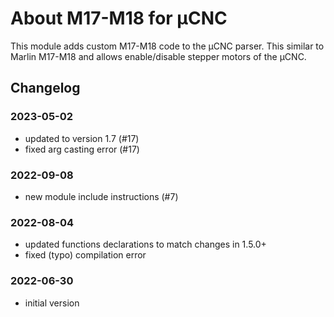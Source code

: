 # About M17-M18 for µCNC

This module adds custom M17-M18 code to the µCNC parser. This similar to Marlin M17-M18 and allows enable/disable stepper motors of the µCNC.

## Changelog

### 2023-05-02

- updated to version 1.7 (#17)
- fixed arg casting error (#17)

### 2022-09-08

- new module include instructions (#7)

### 2022-08-04

- updated functions declarations to match changes in 1.5.0+
- fixed (typo) compilation error

### 2022-06-30

- initial version
